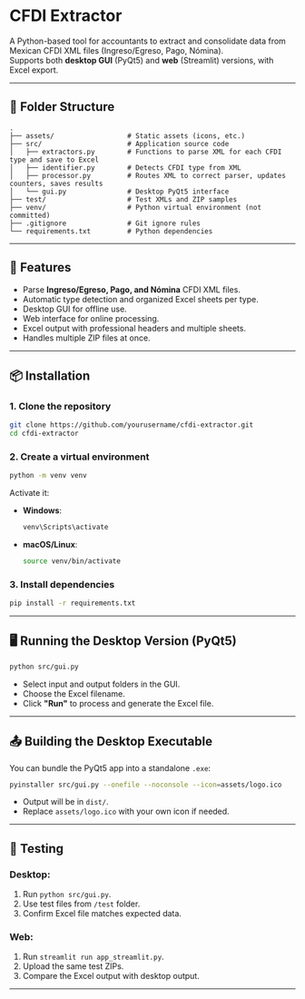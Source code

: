 # CFDI Extractor

A Python-based tool for accountants to extract and consolidate data from Mexican CFDI XML files (Ingreso/Egreso, Pago, Nómina).  
Supports both **desktop GUI** (PyQt5) and **web** (Streamlit) versions, with Excel export.

---

## 📂 Folder Structure

```
.
├── assets/                  # Static assets (icons, etc.)
├── src/                     # Application source code
│   ├── extractors.py        # Functions to parse XML for each CFDI type and save to Excel
│   ├── identifier.py        # Detects CFDI type from XML
│   ├── processor.py         # Routes XML to correct parser, updates counters, saves results
│   └── gui.py               # Desktop PyQt5 interface
├── test/                    # Test XMLs and ZIP samples
├── venv/                    # Python virtual environment (not committed)
├── .gitignore               # Git ignore rules
└── requirements.txt         # Python dependencies
```

---

## 🚀 Features
- Parse **Ingreso/Egreso, Pago, and Nómina** CFDI XML files.
- Automatic type detection and organized Excel sheets per type.
- Desktop GUI for offline use.
- Web interface for online processing.
- Excel output with professional headers and multiple sheets.
- Handles multiple ZIP files at once.

---

## 📦 Installation

### 1. Clone the repository
```bash
git clone https://github.com/yourusername/cfdi-extractor.git
cd cfdi-extractor
```

### 2. Create a virtual environment
```bash
python -m venv venv
```
Activate it:
- **Windows**:
  ```bash
  venv\Scripts\activate
  ```
- **macOS/Linux**:
  ```bash
  source venv/bin/activate
  ```

### 3. Install dependencies
```bash
pip install -r requirements.txt
```

---

## 🖥 Running the Desktop Version (PyQt5)
```bash
python src/gui.py
```
- Select input and output folders in the GUI.
- Choose the Excel filename.
- Click **"Run"** to process and generate the Excel file.

---

## 📤 Building the Desktop Executable
You can bundle the PyQt5 app into a standalone `.exe`:

```bash
pyinstaller src/gui.py --onefile --noconsole --icon=assets/logo.ico
```
- Output will be in `dist/`.
- Replace `assets/logo.ico` with your own icon if needed.

---
## 🧪 Testing
### Desktop:
1. Run `python src/gui.py`.
2. Use test files from `/test` folder.
3. Confirm Excel file matches expected data.

### Web:
1. Run `streamlit run app_streamlit.py`.
2. Upload the same test ZIPs.
3. Compare the Excel output with desktop output.

---
